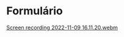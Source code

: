 # Formulário



[Screen recording 2022-11-09 16.11.20.webm](https://user-images.githubusercontent.com/109696840/200921954-d50c3b45-adc3-406d-be94-42b2fd9148c0.webm)
